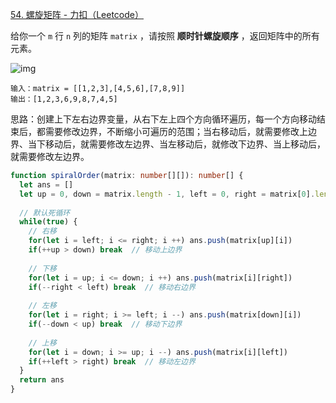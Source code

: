 

[54. 螺旋矩阵 - 力扣（Leetcode）](https://leetcode.cn/problems/spiral-matrix/description/)

给你一个 `m` 行 `n` 列的矩阵 `matrix` ，请按照 **顺时针螺旋顺序** ，返回矩阵中的所有元素。

![img](https://assets.leetcode.com/uploads/2020/11/13/spiral1.jpg)

```
输入：matrix = [[1,2,3],[4,5,6],[7,8,9]]
输出：[1,2,3,6,9,8,7,4,5]
```

思路：创建上下左右边界变量，从右下左上四个方向循环遍历，每一个方向移动结束后，都需要修改边界，不断缩小可遍历的范围；当右移动后，就需要修改上边界、当下移动后，就需要修改左边界、当左移动后，就修改下边界、当上移动后，就需要修改左边界。

```typescript
function spiralOrder(matrix: number[][]): number[] {
  let ans = []
  let up = 0, down = matrix.length - 1, left = 0, right = matrix[0].length - 1
  
  // 默认死循环
  while(true) {
    // 右移
    for(let i = left; i <= right; i ++) ans.push(matrix[up][i])
    if(++up > down) break  // 移动上边界
    
    // 下移
    for(let i = up; i <= down; i ++) ans.push(matrix[i][right])
    if(--right < left) break  // 移动右边界
    
    // 左移
    for(let i = right; i >= left; i --) ans.push(matrix[down][i]) 
    if(--down < up) break  // 移动下边界
    
    // 上移
    for(let i = down; i >= up; i --) ans.push(matrix[i][left]) 
    if(++left > right) break  // 移动左边界
  }
  return ans
}
```

